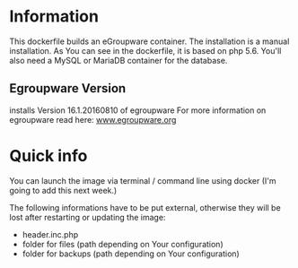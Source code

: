 # Information

This dockerfile builds an eGroupware container. The installation is a manual installation. As You can see in the dockerfile, it is based on php 5.6.
You'll also need a MySQL or MariaDB container for the database. 

## Egroupware Version
installs Version 16.1.20160810 of egroupware
For more information on egroupware read here: www.egroupware.org

# Quick info
You can launch the image via terminal / command line using docker
(I'm going to add this next week.)

The following informations have to be put external, otherwise they will be lost after restarting or updating the image:
- header.inc.php
- folder for files (path depending on Your configuration)
- folder for backups (path depending on Your configuration)


